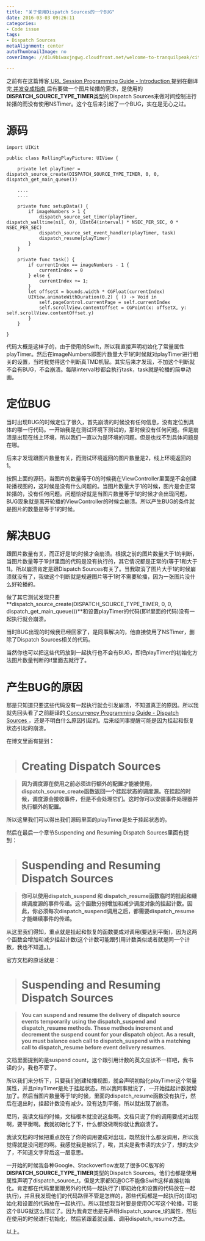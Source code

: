 ```yaml
---
title: "关于使用Dispatch Sources的一个BUG"
date: 2016-03-03 09:26:11
categories: 
- Code issue
tags: 
- Dispatch Sources
metaAlignment: center
autoThumbnailImage: no
coverImage: //d1u9biwaxjngwg.cloudfront.net/welcome-to-tranquilpeak/city.jpg

---
```


之前有在这篇博客[ URL Session Programming Guide - Introduction ](http://lynchwong.com/2016/01/29/URL-Session-Programming-Guide-Introduction/)提到在翻译完[ 并发变成指南 ](http://lynchwong.com/2016/01/14/Concurrency-Programming-Guide-Introduction/)后有要做一个图片轮播的需求，是使用的**DISPATCH_SOURCE_TYPE_TIMER**类型的Dispatch Sources来做时间控制进行轮播的而没有使用NSTimer。这个在后来引起了一个BUG，实在是无心之过。
<!--more-->

# 源码

    import UIKit

    public class RollingPlayPicture: UIView {
        
        private let playTimer = dispatch_source_create(DISPATCH_SOURCE_TYPE_TIMER, 0, 0, dispatch_get_main_queue())
        
        ....
        ....
        
        private func setupData() {
            if imageNumbers > 1 {
                dispatch_source_set_timer(playTimer, dispatch_walltime(nil, 0), UInt64(interval) * NSEC_PER_SEC, 0 * NSEC_PER_SEC)
                dispatch_source_set_event_handler(playTimer, task)
                dispatch_resume(playTimer)
            }
        }
        
        private func task() {
            if currentIndex == imageNumbers - 1 {
                currentIndex = 0
            } else {
                currentIndex += 1;
            }
            let offsetX = bounds.width * CGFloat(currentIndex)
            UIView.animateWithDuration(0.2) { () -> Void in
                self.pageControl.currentPage = self.currentIndex
                self.scrollView.contentOffset = CGPoint(x: offsetX, y: self.scrollView.contentOffset.y)
            }
        }
        
    }

代码大概是这样子的，由于使用的Swift，所以我直接声明初始化了常量属性playTimer。然后在imageNumbers即图片数量大于1的时候就对playTimer进行相关的设置，当时我觉得这个判断真TMD机智。其实后来才发现，不加这个判断就不会有BUG，不会崩溃。每隔interval秒都会执行task，task就是轮播的简单动画。

# 定位BUG

当时出现BUG的时候定位了很久，首先崩溃的时候没有任何信息，没有定位到具体的哪一行代码。一开始我是在测试环境下测试的，那时候没有任何问题。但是崩溃是出现在线上环境，所以我们一直以为是环境的问题。但是也找不到具体问题是在哪。

后来才发现跟图片数量有关，而测试环境返回的图片数量是2，线上环境返回的1。

按照上面的源码，当图片的数量等于0的时候我在ViewController里面是不会创建轮播视图的，这时候是没有什么问题的。当图片数量大于1的时候，图片是会正常轮播的，没有任何问题。问题恰好就是当图片数量等于1的时候才会出现问题，BUG现象就是离开轮播的ViewController的时候会崩溃。所以产生BUG的条件就是图片的数量是等于1的时候。

# 解决BUG

跟图片数量有关，而正好是1的时候才会崩溃。根据之前的图片数量大于1的判断，当图片数量等于1时if里面的代码是没有执行的，其它情况都是正常的(等于1和大于1)。所以崩溃肯定是跟Dispatch Sources有关了。当我取消了图片大于1的时候崩溃就没有了，我做这个判断就是规避图片等于1时不需要轮播，因为一张图片没什么好轮播的。

做了其它测试发现只要**dispatch_source_create(DISPATCH_SOURCE_TYPE_TIMER, 0, 0, dispatch_get_main_queue())**和设置playTimer的代码(即if里面的代码)没有一起执行就会崩溃。

当时BUG出现的时候我已经回家了，是同事解决的，他直接使用了NSTimer，删除了Dispatch Sources相关的代码。

当然你也可以把这些代码放到一起执行也不会有BUG，即把playTimer的初始化方法图片数量判断的if里面去就行了。

# 产生BUG的原因

那是只知道只要这些代码没有一起执行就会引发崩溃，不知道真正的原因。所以我就先回头看了之前翻译的[ Concurrency Programming Guide - Dispatch Sources ](http://lynchwong.com/2016/01/14/Concurrency-Programming-Guide-Dispatch-Sources/)，还是不明白什么原因引起的。后来经同事提醒可能是因为挂起和恢复状态引起的崩溃。

在博文里面有提到：

># Creating Dispatch Sources

>**因为调度源在使用之前必须进行额外的配置才能被使用，dispatch_source_create函数返回一个挂起状态的调度源。在挂起的时候，调度源会接收事件，但是不会处理它们。这时你可以安装事件处理器并执行额外的配置。**

所以这里我们可以得出我们源码里面的playTimer是处于挂起状态的。

然后在最后一个章节Suspending and Resuming Dispatch Sources里面有提到：

># Suspending and Resuming Dispatch Sources

>**你可以使用dispatch_suspend 和 dispatch_resume函数临时的挂起和继续调度源的事件传递。这个函数分别增加和减少调度对象的挂起计数。因此，你必须每次dispatch_suspend调用之后，都需要dispatch_resume才能继续事件的传递。**

从这里我们得知，重点就是挂起和恢复的函数要成对调用(要达到平衡)，因为这两个函数会增加和减少挂起计数(这个计数可能跟引用计数类似或者就是同一个计数，我也不知道。)。

官方文档的原话就是：

># Suspending and Resuming Dispatch Sources

>**You can suspend and resume the delivery of dispatch source events temporarily using the dispatch_suspend and dispatch_resume methods. These methods increment and decrement the suspend count for your dispatch object. As a result, you must balance each call to dispatch_suspend with a matching call to dispatch_resume before event delivery resumes.**

文档里面提到的是suspend count，这个跟引用计数的英文应该不一样吧，我书读的少，我也不管了。

所以我们来分析下，只要我们创建轮播视图，就会声明初始化playTimer这个常量属性，并且playTimer是处于挂起状态。所以我同事就说了，一开始挂起计数就增加了。然后当图片数量等于1的时候，里面的dispatch_resume函数没有执行，然后在退出时，挂起计数没有减少。没有达到平衡，所以就出现了崩溃。

尼玛，我读文档的时候，文档根本就没说这些啊。文档只说了你的调用要成对出现啊，要平衡啊。我就初始化了下，什么都没做啊你就让我崩溃了。

我读文档的时候把重点放在了你的调用要成对出现，既然我什么都没调用，所以我觉得就是没问题的啊。我感觉我是被坑了，唉，其实是我书读的太少了，想的太少了，不知道文字背后这一层意思。

一开始的时候我各种Google、Stackoverflow发现了很多OC版写的**DISPATCH_SOURCE_TYPE_TIMER**类型的Dispatch Sources。他们也都是使用属性声明了dispatch_source_t，但是大家都知道OC不能像Swift这样直接初始化。肯定都在代码里面跟另外的代码一起执行了(即初始化和设置的代码放在一起执行)，并且我发现他们的代码路径不管是怎样的，那些代码都是一起执行的(即初始化和设置的代码放在一起执行)。所以我想我当时要是使用OC写这个轮播，可能这个BUG就这么错过了。因为我肯定也是先声明dispatch_source_t的属性，然后在使用的时候进行初始化，然后紧跟着就设置、调用dispatch_resume方法。

以上。
